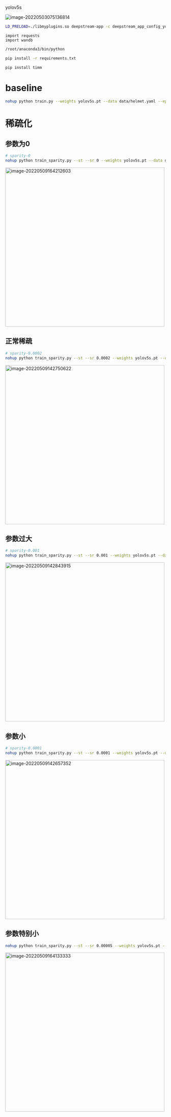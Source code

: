 yolov5s

![image-20220503075136814](https://raw.githubusercontent.com/yin-qiyu/picbed/master/img/202205030751864.png)





```bash
LD_PRELOAD=./libmyplugins.so deepstream-app -c deepstream_app_config_yoloV5.txt
```



```
import requests
import wandb
```

```bash
/root/anaconda3/bin/python

pip install -r requirements.txt

pip install timm
```



# baseline

```bash
nohup python train.py --weights yolov5s.pt --data data/helmet.yaml --epochs 300 --device 0 --name baseline --adam  &
```



# 稀疏化

## 参数为0

```bash
# sparity-0
nohup python train_sparity.py --st --sr 0 --weights yolov5s.pt --data data/helmet.yaml --epochs 100 --imgsz 640 --device 0 --name sparse-baseline --adam &
```

<img src="https://raw.githubusercontent.com/yin-qiyu/picbed/master/img/202205091642665.png" alt="image-20220509164212603" width="500" />

## 正常稀疏

```bash
# sparity-0.0002
nohup python train_sparity.py --st --sr 0.0002 --weights yolov5s.pt --data data/helmet.yaml --epochs 300 --imgsz 640 --device 1 --name sparse --adam &
```

<img src="/Users/yinqiyu/Library/Mobile%20Documents/com~apple~CloudDocs/%E6%AF%95%E4%B8%9A%E8%AE%BE%E8%AE%A1/%E5%9B%BE%E7%89%87/202205091427649.png" alt="image-20220509142750622" width="500" />



## 参数过大

```bash
# sparity-0.001
nohup python train_sparity.py --st --sr 0.001 --weights yolov5s.pt --data data/helmet.yaml --epochs 100 --imgsz 640 --device 0 --name sparse-large --adam &
```

<img src="/Users/yinqiyu/Library/Mobile%20Documents/com~apple~CloudDocs/%E6%AF%95%E4%B8%9A%E8%AE%BE%E8%AE%A1/%E5%9B%BE%E7%89%87/202205091428948.png" alt="image-20220509142843915" width="500" />



## 参数小

```bash
# sparity-0.0001
nohup python train_sparity.py --st --sr 0.0001 --weights yolov5s.pt --data data/helmet.yaml --epochs 100 --imgsz 640 --device 1 --name sparse-smal --adam &
```

<img src="/Users/yinqiyu/Library/Mobile%20Documents/com~apple~CloudDocs/%E6%AF%95%E4%B8%9A%E8%AE%BE%E8%AE%A1/%E5%9B%BE%E7%89%87/202205091426401.png" alt="image-20220509142657352"  width="500"/>



## 参数特别小

```bash
nohup python train_sparity.py --st --sr 0.00005 --weights yolov5s.pt --data data/helmet.yaml --epochs 100 --imgsz 640 --device 1 --name sparse-s --adam &
```

<img src="https://raw.githubusercontent.com/yin-qiyu/picbed/master/img/202205091641389.png" alt="image-20220509164133333" width="500" />
